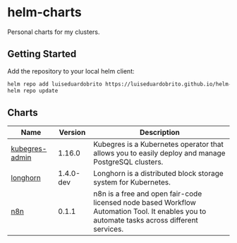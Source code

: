 # helm-charts

Personal charts for my clusters.

## Getting Started

Add the repository to your local helm client:

```bash
helm repo add luiseduardobrito https://luiseduardobrito.github.io/helm-charts/
helm repo update
```

## Charts

| Name                   | Version   | Description    |
| ---------------------- | --------  | -------------  |
| [kubegres-admin](./kubegres-admin) | 1.16.0    | Kubegres is a Kubernetes operator that allows you to easily deploy and manage PostgreSQL clusters.  |
| [longhorn](./longhorn) | 1.4.0-dev | Longhorn is a distributed block storage system for Kubernetes.                                       |
| [n8n](./n8n)           | 0.1.1     | n8n is a free and open fair-code licensed node based Workflow Automation Tool. It enables you to automate tasks across different services. |
